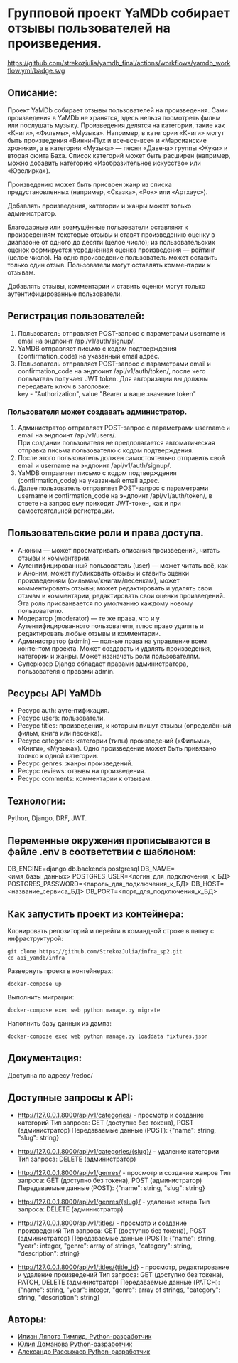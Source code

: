 # Групповой проект YaMDb собирает отзывы пользователей на произведения.

https://github.com/strekozjulia/yamdb_final/actions/workflows/yamdb_workflow.yml/badge.svg

## Описание:
Проект YaMDb собирает отзывы пользователей на произведения. Сами произведения в YaMDb не хранятся, здесь нельзя посмотреть фильм или послушать музыку.
Произведения делятся на категории, такие как «Книги», «Фильмы», «Музыка». Например, в категории «Книги» могут быть произведения «Винни-Пух и все-все-все» и «Марсианские хроники», а в категории «Музыка» — песня «Давеча» группы «Жуки» и вторая сюита Баха. Список категорий может быть расширен (например, можно добавить категорию «Изобразительное искусство» или «Ювелирка»).

Произведению может быть присвоен жанр из списка предустановленных (например, «Сказка», «Рок» или «Артхаус»).

Добавлять произведения, категории и жанры может только администратор.

Благодарные или возмущённые пользователи оставляют к произведениям текстовые отзывы и ставят произведению оценку в диапазоне от одного до десяти (целое число); из пользовательских оценок формируется усреднённая оценка произведения — рейтинг (целое число). На одно произведение пользователь может оставить только один отзыв.
Пользователи могут оставлять комментарии к отзывам.

Добавлять отзывы, комментарии и ставить оценки могут только аутентифицированные пользователи.

## Регистрация пользователей:
1. Пользователь отправляет POST-запрос с параметрами username и email на эндпоинт /api/v1/auth/signup/.
2. YaMDB отправляет письмо с кодом подтверждения (confirmation_code) на указанный email адрес.
3. Пользователь отправляет POST-запрос с параметрами email и confirmation_code на эндпоинт /api/v1/auth/token/,
после чего польватель получает JWT token. Для авторизации вы должны передавать ключ в заголовке: \
key - "Authorization", value "Bearer и ваше значение token" 

### Пользователя может создавать администратор.
1. Администратор отправляет POST-запрос с параметрами username и email на эндпоинт /api/v1/users/. \
При создании пользователя не предполагается автоматическая отправка письма пользователю с кодом подтверждения.
2. После этого пользователь должен самостоятельно отправить свой email и username на эндпоинт /api/v1/auth/signup/.
3. YaMDB отправляет письмо с кодом подтверждения (confirmation_code) на указанный email адрес.
4. Далее пользователь отправляет POST-запрос с параметрами username и confirmation_code на эндпоинт /api/v1/auth/token/, в ответе на запрос ему приходит JWT-токен, как и при самостоятельной регистрации.


## Пользовательские роли и права доступа.
- Аноним — может просматривать описания произведений, читать отзывы и комментарии.
- Аутентифицированный пользователь (user) — может читать всё, как и Аноним, может публиковать отзывы и ставить оценки произведениям (фильмам/книгам/песенкам), может комментировать отзывы; может редактировать и удалять свои отзывы и комментарии, редактировать свои оценки произведений. Эта роль присваивается по умолчанию каждому новому пользователю.
- Модератор (moderator) — те же права, что и у Аутентифицированного пользователя, плюс право удалять и редактировать любые отзывы и комментарии.
- Администратор (admin) — полные права на управление всем контентом проекта. Может создавать и удалять произведения, категории и жанры. Может назначать роли пользователям.
- Суперюзер Django обладает правами администратора, пользователя с правами admin. 

## Ресурсы API YaMDb
* Ресурс auth: аутентификация.
* Ресурс users: пользователи.
* Ресурс titles: произведения, к которым пишут отзывы (определённый фильм, книга или песенка).
* Ресурс categories: категории (типы) произведений («Фильмы», «Книги», «Музыка»). Одно произведение может быть привязано только к одной категории.
* Ресурс genres: жанры произведений.
* Ресурс reviews: отзывы на произведения.
* Ресурс comments: комментарии к отзывам.

## Технологии:
Python, Django, DRF, JWT.

## Переменные окружения прописываются в файле .env в соответствии с шаблоном:

DB_ENGINE=django.db.backends.postgresql
DB_NAME=<имя_базы_данных>
POSTGRES_USER=<логин_для_подключения_к_БД>
POSTGRES_PASSWORD=<пароль_для_подключения_к_БД>
DB_HOST=<название_сервиса_БД>
DB_PORT=<порт_для_подключения_к_БД> 



## Как запустить проект из контейнера:

Клонировать репозиторий и перейти в командной строке в папку с инфраструктурой:
```
git clone https://github.com/StrekozJulia/infra_sp2.git
cd api_yamdb/infra
```

Развернуть проект в контейнерах:
```
docker-compose up
```

Выполнить миграции:
```
docker-compose exec web python manage.py migrate
```

Наполнить базу данных из дампа:
```
docker-compose exec web python manage.py loaddata fixtures.json
```

## Документация:
Доступна по адресу /redoc/

## Доступные запросы к API:

+ http://127.0.0.1.8000/api/v1/categories/ - просмотр и создание категорий
    Тип запроса: GET (доступно без токена), POST (администратор)
    Передаваемые данные (POST): {"name": string, 
                                 "slug": string}

+ http://127.0.0.1.8000/api/v1/categories/{slug}/ - удаление категории
    Тип запроса: DELETE (администратор)

+ http://127.0.0.1.8000/api/v1/genres/ - просмотр и создание жанров
    Тип запроса: GET (доступно без токена), POST (администратор)
    Передаваемые данные (POST): {"name": string, 
                                 "slug": string}

+ http://127.0.0.1.8000/api/v1/genres/{slug}/ - удаление жанра
    Тип запроса: DELETE (администратор)

+ http://127.0.0.1.8000/api/v1/titles/ - просмотр и создание произведений
    Тип запроса: GET (доступно без токена), POST (администратор)
    Передаваемые данные (POST): {"name": string,
                                 "year": integer, 
                                 "genre": array of strings,
                                 "category": string,
                                 "description": string}

+ http://127.0.0.1.8000/api/v1/titles/{title_id} - просмотр, редактирование и удаление произведений
    Тип запроса: GET (доступно без токена), PATCH, DELETE (администратор)
    Передаваемые данные (PATCH): {"name": string,
                                 "year": integer, 
                                 "genre": array of strings,
                                 "category": string,
                                 "description": string}


## Авторы:
- [Илиан Ляпота Тимлид, Python-разработчик](https://github.com/IlianL)
- [Юлия Доманова Python-разработчик](https://github.com/StrekozJulia)
- [Александр Рассыхаев Python-разработчик](https://github.com/Leenominai)
